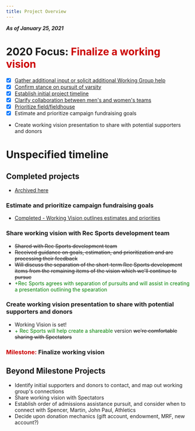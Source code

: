 ```yaml
---
title: Project Overview
---
```

***As of January 25, 2021***

# 2020 Focus: <span style='color:#cc0000'>Finalize a working vision</span>
- [x] [Gather additional input or solicit additional Working Group help](/projects/completed.html)
- [x] [Confirm stance on pursuit of varsity](/projects/completed.html)
- [x] [Establish initial project timeline](/projects/completed.html)
- [x] [Clarify collaboration between men's and women's teams](/projects/completed.html)
- [x] [Prioritize field/fieldhouse](/projects/completed.html)
- [x] Estimate and prioritize campaign fundraising goals
- Create working vision presentation to share with potential supporters and donors

# Unspecified timeline
## Completed projects
- [Archived here](/completed.md)

### Estimate and prioritize campaign fundraising goals
- [Completed - Working Vision outlines estimates and priorities](/completed.md)

### Share working vision with Rec Sports development team
- ~~Shared with Rec Sports development team~~
- ~~Received guidance on goals, estimation, and prioritization and are processing their feedback~~
- ~~Will discuss the separation of the short-term Rec Sports development items from the remaining items of the vision which we'll continue to pursue~~
- <span style='color:green'>+Rec Sports agrees with separation of pursuits and will assist in creating a presentation outlining the spearation</span>

### Create working vision presentation to share with potential supporters and donors
- Working Vision is set!
- <span style='color:green'>+ Rec Sports will help create a shareable</span> version ~~we're comfortable sharing with Spectators~~

### <span style='color:#cc0000'>Milestone:</span> **Finalize working vision**

## Beyond Milestone Projects
- Identify initial supporters and donors to contact, and map out working group's connections
- Share working vision with Spectators
- Establish order of admissions assistance pursuit, and consider when to connect with Spencer, Martin, John Paul, Athletics
- Decide upon donation mechanics (gift account, endowment, MRF, new account?)
